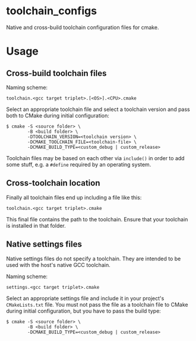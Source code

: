 # toolchain_configs
Native and cross-build toolchain configuration files for cmake.

# Usage
## Cross-build toolchain files
Naming scheme:

`toolchain.<gcc target triplet>.[<OS>].<CPU>.cmake`

Select an appropriate toolchain file and select a toolchain version and pass both to CMake during initial configuration:

```
$ cmake -S <source folder> \
        -B <build folder> \
        -DTOOLCHAIN_VERSION=<toolchain version> \
        -DCMAKE_TOOLCHAIN_FILE=<toolchain-file> \
        -DCMAKE_BUILD_TYPE=<custom_debug | custom_release>
```

Toolchain files may be based on each other via `include()` in order to add some stuff, e.g. a `#define` required by an
operating system.

## Cross-toolchain location
Finally all toolchain files end up including a file like this:

`toolchain.<gcc target triplet>.cmake`

This final file contains the path to the toolchain. Ensure that your toolchain is installed in that folder.

## Native settings files
Native settings files do not specify a toolchain. They are intended to be used with the host's native GCC toolchain.

Naming scheme:

`settings.<gcc target triplet>.cmake`

Select an appropriate settings file and include it in your project's `CMakeLists.txt` file. You must not pass the file
as a toolchain file to CMake during initial configuration, but you have to pass the build type:

```
$ cmake -S <source folder> \
        -B <build folder> \
        -DCMAKE_BUILD_TYPE=<custom_debug | custom_release>
```
